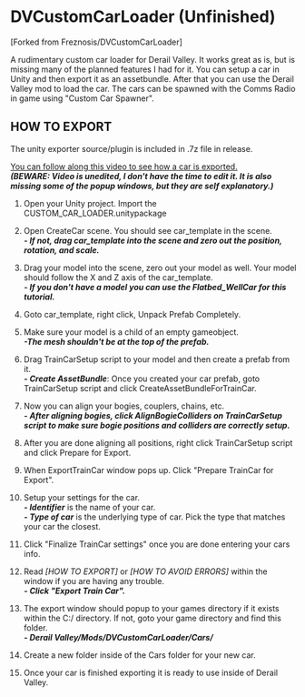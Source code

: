 # DVCustomCarLoader (Unfinished)

[Forked from Freznosis/DVCustomCarLoader]

A rudimentary custom car loader for Derail Valley. It works great as is, but is missing many of the planned features I had for it. You can setup a car in Unity and then export it as an assetbundle. After that you can use the Derail Valley mod to load the car. The cars can be spawned with the Comms Radio in game using "Custom Car Spawner".

## HOW TO EXPORT

The unity exporter source/plugin is included in .7z file in release.

[You can follow along this video to see how a car is exported.](https://youtu.be/3_PHQM67WZ4)<br/>
***(BEWARE: Video is unedited, I don't have the time to edit it. It is also missing some of the popup windows, but they are self explanatory.)***

1) Open your Unity project. Import the CUSTOM_CAR_LOADER.unitypackage

2) Open CreateCar scene. You should see car_template in the scene.<br/>
***- If not, drag car_template into the scene and zero out the position, rotation, and scale.***

3) Drag your model into the scene, zero out your model as well. Your model should follow the X and Z axis of the car_template.<br/>
***- If you don't have a model you can use the Flatbed_WellCar for this tutorial.***

4) Goto car_template, right click, Unpack Prefab Completely.

5) Make sure your model is a child of an empty gameobject.<br/>
***-The mesh shouldn't be at the top of the prefab.***

6) Drag TrainCarSetup script to your model and then create a prefab from it.<br/>
***- Create AssetBundle***: Once you created your car prefab, goto TrainCarSetup script and click CreateAssetBundleForTrainCar.

7) Now you can align your bogies, couplers, chains, etc.<br/>
***- After aligning bogies, click AlignBogieColliders on TrainCarSetup script to make sure bogie positions and colliders are correctly setup.***

8) After you are done aligning all positions, right click TrainCarSetup script and click Prepare for Export.

9) When ExportTrainCar window pops up. Click "Prepare TrainCar for Export".

10) Setup your settings for the car.<br/>
***- Identifier*** is the name of your car.<br/>
***- Type of car*** is the underlying type of car. Pick the type that matches your car the closest.

11) Click "Finalize TrainCar settings" once you are done entering your cars info.

12) Read *[HOW TO EXPORT]* or *[HOW TO AVOID ERRORS]* within the window if you are having any trouble.<br/>
***- Click "Export Train Car".***

13) The export window should popup to your games directory if it exists within the C:/ directory. If not, goto your game directory and find this folder.<br/>
***- Derail Valley/Mods/DVCustomCarLoader/Cars/***

14) Create a new folder inside of the Cars folder for your new car.

15) Once your car is finished exporting it is ready to use inside of Derail Valley.
